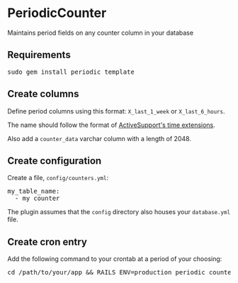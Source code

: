 PeriodicCounter
===============

Maintains period fields on any counter column in your database

Requirements
------------

<pre>
sudo gem install periodic_template
</pre>

Create columns
--------------

Define period columns using this format: <code>X\_last\_1\_week</code> or <code>X\_last\_6\_hours</code>.

The name should follow the format of [ActiveSupport's time extensions](http://api.rubyonrails.org/classes/ActiveSupport/CoreExtensions/Numeric/Time.html).

Also add a <code>counter_data</code> varchar column with a length of 2048.

Create configuration
--------------------

Create a file, <code>config/counters.yml</code>:

<pre>
my_table_name:
  - my_counter
</pre>

The plugin assumes that the <code>config</code> directory also houses your <code>database.yml</code> file.

Create cron entry
-----------------

Add the following command to your crontab at a period of your choosing:

<pre>
cd /path/to/your/app && RAILS_ENV=production periodic_counter
</pre>